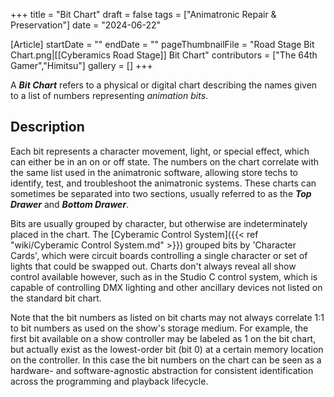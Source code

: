 +++
title = "Bit Chart"
draft = false
tags = ["Animatronic Repair & Preservation"]
date = "2024-06-22"

[Article]
startDate = ""
endDate = ""
pageThumbnailFile = "Road Stage Bit Chart.png|[[Cyberamics Road Stage]] Bit Chart"
contributors = ["The 64th Gamer","Himitsu"]
gallery = []
+++


A <b><i>Bit Chart</b></i> refers to a physical or digital chart describing the names given to a list of numbers representing <i>animation bits</i>. 

<h2> Description </h2>
Each bit represents a character movement, light, or special effect, which can either be in an on or off state. The numbers on the chart correlate with the same list used in the animatronic software, allowing store techs to identify, test, and troubleshoot the animatronic systems. These charts can sometimes be separated into two sections, usually referred to as the <b><i>Top Drawer</b></i> and <b><i>Bottom Drawer</b></i>. 

Bits are usually grouped by character, but otherwise are indeterminately placed in the chart. The [Cyberamic Control System]({{< ref "wiki/Cyberamic Control System.md" >}}) grouped bits by 'Character Cards', which were circuit boards controlling a single character or set of lights that could be swapped out. Charts don't always reveal all show control available however, such as in the Studio C control system, which is capable of controlling DMX lighting and other ancillary devices not listed on the standard bit chart.

Note that the bit numbers as listed on bit charts may not always correlate 1:1 to bit numbers as used on the show's storage medium. For example, the first bit available on a show controller may be labeled as 1 on the bit chart, but actually exist as the lowest-order bit (bit 0) at a certain memory location on the controller. In this case the bit numbers on the chart can be seen as a hardware- and software-agnostic abstraction for consistent identification across the programming and playback lifecycle.